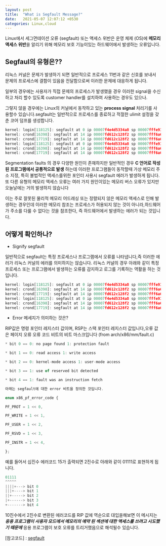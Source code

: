 ```yaml
---
layout: post
title:  "What is Segfault Message?"
date:   2021-05-07 12:07:12 +0530
categories: Linux,cloud
---
```

 
Linux에서 세그먼테이션 오류 (segfault) 또는 액세스 위반은 운영 체제 (OS)에 **메모리 액세스 위반**을 알리기 위해 메모리 보호 기능이있는 하드웨어에서 발생하는 오류입니다.  

## Segfaul의 유형은?? 
리눅스 커널은 문제가 발생하기 되면 일반적으로 프로세스 11번과 같은 신호를 보내서 문제의 프로세스에 결함이 있음을 전달함으로써 이러한 문제에 대응하게 됩니다.  

일부의 경우에는 사용자가 직접 문제의 프로세스가 발생했을 경우 이러한 signal을 수신하고 처리 할수 있도록 customer handler를 설치하여 사용하는 경우도 있으나.  

그렇지 않을 경우에는 Linux의 커널에서 동작하고 있는 **process signal** 처리기를 사용할수 있습니다.segfault는 일반적으로 프로세스를 종료하고 적절한 ulimit 설정을 갖춘 코어 덤프를 생성합니다.

```javascript
kernel: login[118125]: segfault at 0 ip 00007f4e4d5334a8 sp 00007fffe9177d60 error 15 in pam_unity_uac.so[7f4e4d530000+b000]
kernel: crond[16398]: segfault at 14 ip 00007fd612c128f2 sp 00007fff6a689010 error 4 in pam_seos.so[7fd612baf000+f5000]
kernel: crond[17719]: segfault at 14 ip 00007fd612c128f2 sp 00007fff6a689010 error 4 in pam_seos.so[7fd612baf000+f5000
kernel: login[118125]: segfault at 0 ip 00007f4e4d5334a8 sp 00007fffe9177d60 error 15 in pam_unity_uac.so[7f4e4d530000+b000]
kernel: crond[16398]: segfault at 14 ip 00007fd612c128f2 sp 00007fff6a689010 error 4 in pam_seos.so[7fd612baf000+f5000]
kernel: crond[17719]: segfault at 14 ip 00007fd612c128f2 sp 00007fff6a689010 error 4 in pam_seos.so[7fd612baf000+f500
```

Segmentation faults 의 경우 다양한 원인이 존재하지만 일반적인 경우 **C 언어로 작성된 프로그램에서 공통적으로 발생** 하는데 이러한 프로그램들이 동작할때 가상 메모리 주소 지정, 특히 불법적인 액세스를위한 포인터 사용시 segfault 에러가 발생하게 됩니다.또 다른 유형의 메모리 액세스 오류는 여러 가지 원인이있는 메모리 버스 오류가 있지만 오늘날에는 거의 발생하지 않습니다

이는 주로 잘못된 물리적 메모리 어드레싱 또는 정렬되지 않은 메모리 액세스로 인해 발생하는 경우인데 이러한 메모리 참조는 프로세스가 허용되지 않는 것이 아니라,하드웨어가 주소를 다룰 수 없다는 것을 참조한다, 즉 하드웨어에서 발생하는 에러가 되는 것입니다.

## 어떻게 확인하나? 

- Signify segfault

일반적으로 segfault는 특정 프로세스나 프로그램에서 오류를 나타냅니다,즉 이러한 에러가 리눅스 커널의 에러를 의미하지는 않습니다. 리눅스 커널의 경우 아래와 같이 특정 프로세스 또는 프로그램에서 발생하는 오류를 감지하고 로그를 기록하는 역활을 하는 것입니다.

```javascript
kernel: login[118125]: segfault at 0 ip 00007f4e4d5334a8 sp 00007fffe9177d60 error 15 in pam_unity_uac.so[7f4e4d530000+b000]
kernel: crond[16398]: segfault at 14 ip 00007fd612c128f2 sp 00007fff6a689010 error 4 in pam_seos.so[7fd612baf000+f5000]
kernel: crond[17719]: segfault at 14 ip 00007fd612c128f2 sp 00007fff6a689010 error 4 in pam_seos.so[7fd612baf000+f5000
kernel: login[118125]: segfault at 0 ip 00007f4e4d5334a8 sp 00007fffe9177d60 error 15 in pam_unity_uac.so[7f4e4d530000+b000]
kernel: crond[16398]: segfault at 14 ip 00007fd612c128f2 sp 00007fff6a689010 error 4 in pam_seos.so[7fd612baf000+f5000]
kernel: crond[17719]: segfault at 14 ip 00007fd612c128f2 sp 00007fff6a689010 error 4 in pam_seos.so[7fd612baf000+f5000

```

 - Error 메세지가 의미하는 것은?

RIP값은 명령 포인터 레지스터 값이며, RSP는 스택 포인터 레지스터 값입니다,오류 값은 페이지 오류 오류 코드 비트의 비트 마스크입니다 (from arch/x86/mm/fault.c)

```javascript
* bit 0 == 0: no page found 1: protection fault

* bit 1 == 0: read access 1: write access

* bit 2 == 0: kernel-mode access 1: user-mode access

* bit 3 == 1: use of reserved bit detected

* bit 4 == 1: fault was an instruction fetch

아래는 segfault에 대한 error 비트을 정의한 것입니다.

enum x86_pf_error_code {

PF_PROT = 1 << 0,

PF_WRITE = 1 << 1,

PF_USER = 1 << 2,

PF_RSVD = 1 << 3,

PF_INSTR = 1 << 4,

};

```

예를 들어서 십진수 에러코드 15가 출력되면 2진수로 아래와 같이 01111로 표현하게 됩니다. 
```javascript
01111
^^^^^
||||+---> bit 0
|||+----> bit 1
||+-----> bit 2
|+------> bit 3
+-------> bit 4
```
10진수에서 2진수로 변환된 에러코드를 RIP 값에 역순으로 대입을해보면 이 메시지는 **_응용 프로그램이 사용자 모드에서 메모리의 예약 된 섹션에 대한 액세스를 쓰려고 시도했기 때문에_** 응용 프로그램이 보호 오류를 트리거했음으로 해석될수 있습니다.

[참고코드] : [segfault]


[segfault]: https://kernel.googlesource.com/pub/scm/linux/kernel/git/ralf/linux/+/linux-2.5.22/arch/x86_64/mm/fault.c